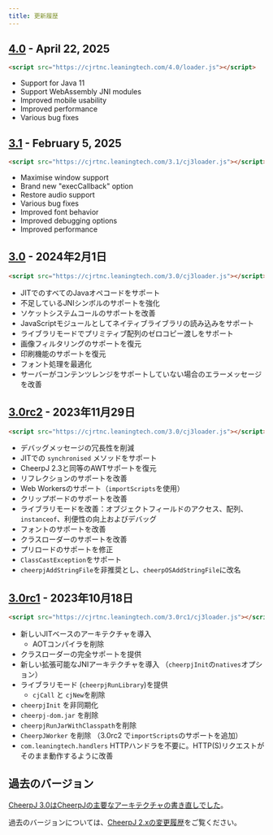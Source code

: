 ```yaml
---
title: 更新履歴
---
```


## [4.0](https://cheerpj.com/docs/blog/cheerpj-4.0) - April 22, 2025

```html
<script src="https://cjrtnc.leaningtech.com/4.0/loader.js"></script>
```

- Support for Java 11
- Support WebAssembly JNI modules
- Improved mobile usability
- Improved performance
- Various bug fixes

## [3.1](https://cheerpj.com/docs/blog/cheerpj-3.1) - February 5, 2025

```html
<script src="https://cjrtnc.leaningtech.com/3.1/cj3loader.js"></script>
```

- Maximise window support
- Brand new "execCallback" option
- Restore audio support
- Various bug fixes
- Improved font behavior
- Improved debugging options
- Improved performance

## [3.0](https://cheerpj.com/cheerpj-3-now-generally-available/) - 2024年2月1日

```html
<script src="https://cjrtnc.leaningtech.com/3.0/cj3loader.js"></script>
```

- JITでのすべてのJavaオペコードをサポート
- 不足しているJNIシンボルのサポートを強化
- ソケットシステムコールのサポートを改善
- JavaScriptモジュールとしてネイティブライブラリの読み込みをサポート
- ライブラリモードでプリミティブ配列のゼロコピー渡しをサポート
- 画像フィルタリングのサポートを復元
- 印刷機能のサポートを復元
- フォント処理を最適化
- サーバーがコンテンツレンジをサポートしていない場合のエラーメッセージを改善

## [3.0rc2](https://labs.leaningtech.com/blog/cheerpj-3-deep-dive) - 2023年11月29日

```html
<script src="https://cjrtnc.leaningtech.com/3.0/cj3loader.js"></script>
```

- デバッグメッセージの冗長性を削減
- JITでの `synchronised` メソッドをサポート
- CheerpJ 2.3と同等のAWTサポートを復元
- リフレクションのサポートを改善
- Web Workersのサポート（`importScripts`を使用）
- クリップボードのサポートを改善
- ライブラリモードを改善：オブジェクトフィールドのアクセス、配列、`instanceof`、利便性の向上およびデバッグ
- フォントのサポートを改善
- クラスローダーのサポートを改善
- プリロードのサポートを修正
- `ClassCastException`をサポート
- `cheerpjAddStringFile`を非推奨とし、`cheerpOSAddStringFile`に改名

## [3.0rc1](https://cheerpj.com/announcing-cheerpj-3-0rc1-help-us-test-and-improve/) - 2023年10月18日

```html
<script src="https://cjrtnc.leaningtech.com/3.0rc1/cj3loader.js"></script>
```

- 新しいJITベースのアーキテクチャを導入
  - AOTコンパイラを削除
- クラスローダーの完全サポートを提供
- 新しい拡張可能なJNIアーキテクチャを導入 （`cheerpjInit`の`natives`オプション）
- ライブラリモード (`cheerpjRunLibrary`)を提供
  - `cjCall` と `cjNew`を削除
- `cheerpjInit` を非同期化
- `cheerpj-dom.jar` を削除
- `cheerpjRunJarWithClasspath`を削除
- `CheerpJWorker` を削除 （3.0rc2 で`importScripts`のサポートを追加）
- `com.leaningtech.handlers` HTTPハンドラを不要に。HTTP(S)リクエストがそのまま動作するように改善

## 過去のバージョン

[CheerpJ 3.0はCheerpJの主要なアーキテクチャの書き直しでした](https://labs.leaningtech.com/blog/announcing-cheerpj-3)。

過去のバージョンについては、[CheerpJ 2.xの変更履歴](https://labs.leaningtech.com/docs/cheerpj2/changelog)をご覧ください。
